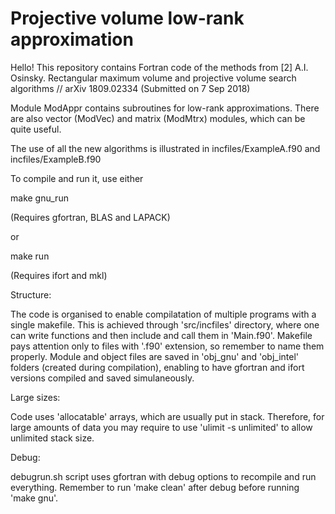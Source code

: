 # Projective volume low-rank approximation

Hello!
This repository contains Fortran code of the methods from
[2] A.I. Osinsky. Rectangular maximum volume and projective volume search algorithms // arXiv 1809.02334 (Submitted on 7 Sep 2018)

Module ModAppr contains subroutines for low-rank approximations. There are also vector (ModVec) and matrix (ModMtrx) modules, which can be quite useful.

The use of all the new algorithms is illustrated in incfiles/ExampleA.f90 and incfiles/ExampleB.f90

To compile and run it, use either

make gnu_run

(Requires gfortran, BLAS and LAPACK)

or

make run

(Requires ifort and mkl)

Structure:

The code is organised to enable compilatation of multiple programs with a single makefile. This is achieved through 'src/incfiles' directory, where one can write functions and then include and call them in 'Main.f90'. Makefile pays attention only to files with '.f90' extension, so remember to name them properly.
Module and object files are saved in 'obj_gnu' and 'obj_intel' folders (created during compilation), enabling to have gfortran and ifort versions compiled and saved simulaneously.

Large sizes:

Code uses 'allocatable' arrays, which are usually put in stack. Therefore, for large amounts of data you may require to use 'ulimit -s unlimited' to allow unlimited stack size.

Debug:

debugrun.sh script uses gfortran with debug options to recompile and run everything. Remember to run 'make clean' after debug before running 'make gnu'.
